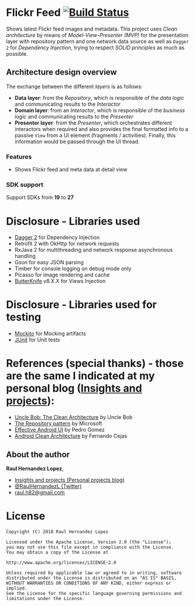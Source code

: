 # Flickr Feed [![Build Status](https://travis-ci.org/raulh82vlc/FlickrFeed.svg?branch=master)](https://travis-ci.org/raulh82vlc/FlickrFeed)
Shows latest Flickr feed images and metadata.
 This project uses *Clean architecture* by means of *Model-View-Presenter (MVP)* for the presentation layer with repository pattern and
 one network data source as well as `Dagger 2` for *Dependency Injection*, trying to respect *SOLID principles* as much as possible.

## Architecture design overview
The exchange between the different *layers* is as follows:
- **Data layer**: from the *Repository*, which is responsible of the *data logic* and communicating results to the *Interactor*
- **Domain layer**: from an *Interactor*, which is responsible of the *business logic* and communicating results to the *Presenter*
- **Presenter layer**: from the *Presenter*, which orchestrates different interactors when required and also provides the final formatted info to a passive `View` from a UI element (fragments / activities).
Finally, this information would be passed through the UI thread.

### Features
- Shows Flickr feed and meta data at detail view

### SDK support
Support SDKs from **19** to **27**

# Disclosure - Libraries used
- [Dagger 2](http://google.github.io/dagger) for Dependency Injection
- Retrofit 2 with OkHttp for network requests
- RxJava 2 for multithreading and network response asynchronous handling
- Gson for easy JSON parsing
- Timber for console logging on debug mode only
- Picasso for image rendering and cache
- [ButterKnife](http://jakewharton.github.io/butterknife) v8.X.X for Views Injection
# Disclosure - Libraries used for testing
- [Mockito](http://site.mockito.org/) for Mocking artifacts
- [JUnit](http://junit.org/) for Unit tests

# References (special thanks) - those are the same I indicated at my personal blog ([Insights and projects](https://raulh82vlc.github.io/Movies-Finder)): 
- [Uncle Bob: The Clean Architecture](https://blog.8thlight.com/uncle-bob/2012/08/13/the-clean-architecture.html) by Uncle Bob
- [The Repository pattern](https://msdn.microsoft.com/en-us/library/ff649690.aspx) by Microsoft
- [Effective Android UI](https://github.com/pedrovgs/EffectiveAndroidUI) by Pedro Gomez
- [Android Clean Architecture](https://github.com/android10/Android-CleanArchitecture) by Fernando Cejas

## About the author
**Raul Hernandez Lopez**,
- [Insights and projects (Personal projects blog)](https://raulh82vlc.github.io)
- [@RaulHernandezL (Twitter)](https://twitter.com/RaulHernandezL)
- [raul.h82@gmail.com](mailto:raul.h82@gmail.com)

# License
```
Copyright (C) 2018 Raul Hernandez Lopez

Licensed under the Apache License, Version 2.0 (the "License");
you may not use this file except in compliance with the License.
You may obtain a copy of the License at

http://www.apache.org/licenses/LICENSE-2.0

Unless required by applicable law or agreed to in writing, software
distributed under the License is distributed on an "AS IS" BASIS,
WITHOUT WARRANTIES OR CONDITIONS OF ANY KIND, either express or implied.
See the License for the specific language governing permissions and
limitations under the License.
```
